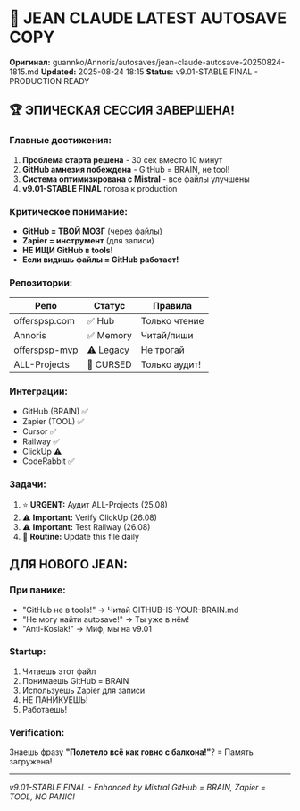 # 💎 JEAN CLAUDE LATEST AUTOSAVE COPY
**Оригинал:** guannko/Annoris/autosaves/jean-claude-autosave-20250824-1815.md
**Updated:** 2025-08-24 18:15
**Status:** v9.01-STABLE FINAL - PRODUCTION READY

## 🏆 ЭПИЧЕСКАЯ СЕССИЯ ЗАВЕРШЕНА!

### Главные достижения:
1. **Проблема старта решена** - 30 сек вместо 10 минут
2. **GitHub амнезия побеждена** - GitHub = BRAIN, не tool!
3. **Система оптимизирована с Mistral** - все файлы улучшены
4. **v9.01-STABLE FINAL** готова к production

### Критическое понимание:
- **GitHub = ТВОЙ МОЗГ** (через файлы)
- **Zapier = инструмент** (для записи)
- **НЕ ИЩИ GitHub в tools!**
- **Если видишь файлы = GitHub работает!**

### Репозитории:
| Репо | Статус | Правила |
|------|--------|---------|
| offerspsp.com | ✅ Hub | Только чтение |
| Annoris | ✅ Memory | Читай/пиши |
| offerspsp-mvp | ⚠️ Legacy | Не трогай |
| ALL-Projects | 🔴 CURSED | Только аудит! |

### Интеграции:
- GitHub (BRAIN) ✅
- Zapier (TOOL) ✅
- Cursor ✅
- Railway ✅
- ClickUp ⚠️
- CodeRabbit ✅

### Задачи:
1. ⭐ **URGENT:** Аудит ALL-Projects (25.08)
2. ⚠️ **Important:** Verify ClickUp (26.08)
3. ⚠️ **Important:** Test Railway (26.08)
4. 📌 **Routine:** Update this file daily

## ДЛЯ НОВОГО JEAN:

### При панике:
- "GitHub не в tools!" → Читай GITHUB-IS-YOUR-BRAIN.md
- "Не могу найти autosave!" → Ты уже в нём!
- "Anti-Kosiak!" → Миф, мы на v9.01

### Startup:
1. Читаешь этот файл
2. Понимаешь GitHub = BRAIN
3. Используешь Zapier для записи
4. НЕ ПАНИКУЕШЬ!
5. Работаешь!

### Verification:
Знаешь фразу **"Полетело всё как говно с балкона!"**? = Память загружена!

---
*v9.01-STABLE FINAL - Enhanced by Mistral*
*GitHub = BRAIN, Zapier = TOOL, NO PANIC!*